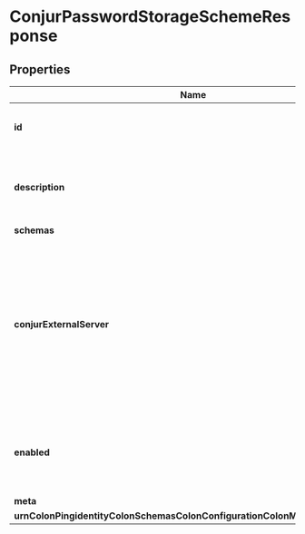 

# ConjurPasswordStorageSchemeResponse


## Properties

| Name | Type | Description | Notes |
|------------ | ------------- | ------------- | -------------|
|**id** | **String** | Name of the Password Storage Scheme |  |
|**description** | **String** | A description for this Password Storage Scheme |  [optional] |
|**schemas** | **List&lt;EnumconjurPasswordStorageSchemeSchemaUrn&gt;** |  |  |
|**conjurExternalServer** | **String** | An external server definition with information needed to connect and authenticate to the Conjur instance containing user passwords. |  |
|**enabled** | **Boolean** | Indicates whether the Password Storage Scheme is enabled for use. |  |
|**meta** | [**MetaMeta**](MetaMeta.md) |  |  [optional] |
|**urnColonPingidentityColonSchemasColonConfigurationColonMessagesColon20** | [**MetaUrnPingidentitySchemasConfigurationMessages20**](MetaUrnPingidentitySchemasConfigurationMessages20.md) |  |  [optional] |



